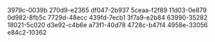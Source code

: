 3979c-0039b 
270d9-e2365 
df047-2b937 
5ceaa-f2f89 
11d03-0e879 
0d982-8fb5c 
7729d-48ecc 
439fd-7ecb1 
3f7a9-e2b84 
63990-35282 
18021-5c020 
d3e92-c4b6e 
a73f1-40d78 
4728c-b47f4 
4958e-33056 
e84c2-10362
